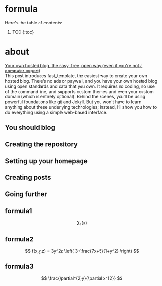 # formula

Here's the table of contents:  
1. TOC
{:toc}

# about
[Your own hosted blog, the easy, free, open way (even if you're not a computer expert)](https://www.fast.ai/2020/01/16/fast_template/#going-further)  
This post introduces fast_template, the easiest way to create your own hosted blog. There’s no ads or paywall, and you have your own hosted blog using open standards and data that you own. It requires no coding, no use of the command line, and supports custom themes and even your custom domain (which is entirely optional). Behind the scenes, you’ll be using powerful foundations like git and Jekyll. But you won’t have to learn anything about these underlying technologies; instead, I’ll show you how to do everything using a simple web-based interface.

## You should blog  
## Creating the repository  
## Setting up your homepage  
## Creating posts  
## Going further  




## formula1  
$$
\sum_n (x)
$$  
## formula2  
$$
f(x,y,z) = 3y^2z \left( 3+\frac{7x+5}{1+y^2} \right)
$$  
## formula3  
$$
\frac{\partial^{2}y}{\partial x^{2}}
$$
